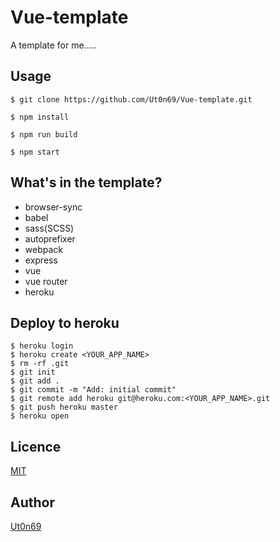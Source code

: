 # Vue-template

A template for me.....

## Usage
```
$ git clone https://github.com/Ut0n69/Vue-template.git

$ npm install

$ npm run build

$ npm start
```

## What's in the template?

- browser-sync
- babel
- sass(SCSS)
- autoprefixer
- webpack
- express
- vue
- vue router
- heroku

## Deploy to heroku
```
$ heroku login
$ heroku create <YOUR_APP_NAME>
$ rm -rf .git
$ git init
$ git add .
$ git commit -m "Add: initial commit"
$ git remote add heroku git@heroku.com:<YOUR_APP_NAME>.git
$ git push heroku master
$ heroku open
```

## Licence

[MIT](https://github.com/tcnksm/tool/blob/master/LICENCE)

## Author

[Ut0n69](https://github.com/Ut0n69)
